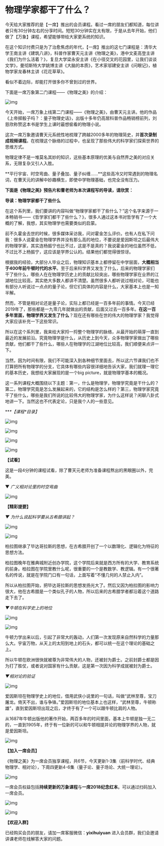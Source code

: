 # 物理学家都干了什么？

今天给大家推荐的是【一席】推出的会员课程。看过一席的朋友们都知道，每位讲者只有30分钟左右的分享时间。短短30分钟实在太有限，于是从去年开始，他们做了【万象】课程，希望能够带给大家更系统的知识。

在这个知识付费只是为了治愈焦虑的年代，【一席】推出的这七门课程是：清华大学王南主讲《建筑八讲》，科普作家曹天元主讲《物理之美》，港中文麦高登主讲《我们为什么活着？》，复旦大学梁永安主讲《在小径交叉的花园里，让我们谈谈文学》，曼彻斯特大学姚博主讲《大脑的本质》，艺术家邬建安主讲《问眼记》，植物学家龙春林主讲《花花草草》。

看似不着边际，却能打开很多你不曾到过的世界。

下面是一席万象第二门课程——《物理之美》的介绍：

![img](https://mmbiz.qpic.cn/mmbiz_png/DDSSkL2T0uNeowWYicTDsAovOkYEsH4BxiaW5kN89jpraTm49N7tV66nUeuXNdickUroB2eM22I8uUDkf2bSichSVA/640?wx_fmt=png)

今天开始，一席万象上线第二门课程——《物理之美》，由曹天元主讲。他的作品《上帝掷骰子吗？：量子物理史话》，出版十多年仍高居科普作品畅销榜前列，刘慈欣称赞这本书是学生上课时最想偷看的物理小说。

这次一席万象邀请曹天元系统性地梳理了跨越2000多年的物理简史，并**首次录制成视频课程**。在梳理这个脉络的过程中，也呈现了那些伟大的科学家们探索世界的思维方式。

物理定律不是一堆莫名其妙的知识，这些基本原理的优美与自然界之美的对应关系，无限复杂又引人入胜。

**平行宇宙、时空弯曲、量子叠加、量子纠缠……**这些高冷又时常遇到的物理名词，在曹天元的讲解中妙趣横生，即使中学物理基础，也完全没有压力。

**下面是《物理之美》预告片和曹老师为本次课程写的导读，请欣赏：**



**导读：物理学家都干了些什么**

在这个系列里，我们要讲的内容叫做“物理学家都干了些什么？”这个名字来源于一本畅销书——《哲学家们都干了些什么？》，很多人通过这本书对哲学有了一个大概的了解，我想，其实物理学也需要类似的启蒙。

前不久霍金去世的时候，很多媒体采访我，问对霍金怎么评价。也有人在私下问我：很多人说霍金在物理学界并没有那么高的地位，不要说是爱因斯坦之后最伟大的物理学家，其实连杨振宁也比不过，这是不是真的？我说霍金的地位虽然不低，不过比不上杨振宁，这应该是学界公认的。结果他们都觉得很惊讶。

根据我的经验，大部分人毕业之后，物理知识基本上都停留在中学层面，**大概相当于400年前牛顿时代的水平**。至于后来科学界又发生了什么，后来的物理学家们干了些什么，哪些人在在物理学历史上的贡献比较突出，哪些物理学家在业界的江湖地位比较高，其实绝大多数人都讲不清楚。虽然很多人都听说过相对论，可能也有部分人听说过一点点的量子论，但它们具体的内容是什么，大家基本上也是一知半解。

然而，不管是相对论还是量子论，实际上都已经是一百多年前的事情。今天已经2019年了，那些都是一九零几年就做出的贡献，后面又过去一百多年。**在这一百多年里面，物理学界又发生了什么**？现在还有哪些在世的伟大的物理学家？我觉得大家应该补充一下这些常识。

所以在这个系列里，我来给大家捋一捋整个物理学的脉络，从最开始的萌芽一直到最近的发展前沿。究竟物理学是什么，从历史上到今天，众多物理学家做出了哪些贡献，他们都干了些什么，哪些人在物理学的江湖地位比较高，我们顺便来点评一下。

当然，因为时间有限，我们不可能深入到各种细节里面去，所以这六节课我们也不打算把所有物理学的分支，它具体有哪些内容很详细地告诉大家，我们就理一理它的基本历史，我想给大家展现的是一个big picture，就是物理学基本的概况。

这一系列课程大概围绕以下主题：第一，什么是物理学，物理学究竟是干什么的？第二，物理学究竟是怎么发展起来的，它的结构是怎么样的？第三，物理学家究竟干了些什么，哪些是我们所说的比较伟大的物理学家，为什么这样说？闲聊八卦式地讲一下。当然这也不代表定论，只是我个人的一些意见。



***\*【课程\**目录】**

![img](https://mmbiz.qpic.cn/mmbiz_jpg/DDSSkL2T0uPiaUuGXxibwHh3b3e7NvKABTrOu7Z5icXXw7GhThU0uHOQhtEWBbk40AZKiayn019S6599ttVMLpWeVQ/640?wx_fmt=jpeg)

![img](https://mmbiz.qpic.cn/mmbiz_png/DDSSkL2T0uPiaUuGXxibwHh3b3e7NvKABT4nV9Te10pvQ1NicRBbpS56BfXxNXZBw4ruazSlGa7YWhObol0tQBC7A/640?wx_fmt=png)

![img](https://mmbiz.qpic.cn/mmbiz_jpg/DDSSkL2T0uPiaUuGXxibwHh3b3e7NvKABTib9UQvKMbjOoqLFwJ05SErMDQqF3YWaIB73blT0UoRI3saD6k6kIUxA/640?wx_fmt=jpeg)

![img](https://mmbiz.qpic.cn/mmbiz_jpg/DDSSkL2T0uOSAPpSVfRXhvkk5mPOZP9zQf13QOZLMeGnyJJHRDfibib1wcP5SrExGUh7OmwxUPP8LOo6JJrlCcbA/640?wx_fmt=jpeg)



**【试看】**

这是一段4分钟的课程试看，除了曹天元老师为准备课程熬出的黑眼圈以外，完美。

▼ *广义相对论里的时空弯曲*

![img](https://mmbiz.qpic.cn/mmbiz_jpg/DDSSkL2T0uOSAPpSVfRXhvkk5mPOZP9zQf13QOZLMeGnyJJHRDfibib1wcP5SrExGUh7OmwxUPP8LOo6JJrlCcbA/640?wx_fmt=jpeg)



**【精彩提要】**

*▼ 为什么说起科学要从古希腊讲起？*

![img](https://mmbiz.qpic.cn/mmbiz_jpg/DDSSkL2T0uPiaUuGXxibwHh3b3e7NvKABTbHXd4uJLZHbJoCTHibccDCYZE8PibCibRVT2f5oianIlkVahSttChAHGyg/640?wx_fmt=jpeg)

![img](https://mmbiz.qpic.cn/mmbiz_jpg/DDSSkL2T0uMcdPZ5Hw5clagBmwibEaHRoM67YWibfMW4kO9GYOYtibWZoZyCDXnUZsCyU0Vnr4ckI8icq6Y2gqZs0A/640?wx_fmt=jpeg)

柏拉图继承了毕达哥拉斯的思想，在古希腊开创了一个以数理化、逻辑化为特征的思想方法。

柏拉图晚年在雅典城附近创办学院，这个学院后来就是西方所有的大学、教育系统的前身。柏拉图在学院里教什么呢，很重要的一个是教数学、教逻辑。有一个很著名的传说，就是在学院门口有一句话，上面写着“不懂几何的人禁止入内”。

所以从柏拉图开始，把毕达哥拉斯的思想发扬光大了。然后又因为柏拉图的影响力很大，他在古希腊是一个类似孔子的人物，所以后来的古希腊学者都沿着这个道路走下去了。

*▼牛顿在科学史上的地位*

![img](https://mmbiz.qpic.cn/mmbiz_jpg/DDSSkL2T0uMcdPZ5Hw5clagBmwibEaHRo3z2FHJdMw33LOIx4hMcGz6oiaS7g7iaM2biaotLDfzayCBEhzJvXJED5Q/640?wx_fmt=jpeg)

![img](https://mmbiz.qpic.cn/mmbiz_jpg/DDSSkL2T0uMcdPZ5Hw5clagBmwibEaHRopDHnLmT8DTU9EpiagsbAY6Q2iaQ4AtSpVSpef8UDEpguhG30RFSogqicA/640?wx_fmt=jpeg)

牛顿力学出来以后，引起了非常大的轰动，人们第一次发现原来自然科学的力量那么大。宇宙万物，从天上的太阳到地上的石头，都可以统一在这个理论的基础之上。

所以牛顿在欧洲很快就被尊为非常伟大的人物，还被封为爵士。之前封爵士都是因为打了胜仗，或者说对国家有什么贡献，这是第一次因为科学成就被封为爵士。



*▼相对论的验证*

![img](https://mmbiz.qpic.cn/mmbiz_jpg/DDSSkL2T0uMcdPZ5Hw5clagBmwibEaHRoTwvQbCPTlNlQdXeXqeIxTbPOF1GMe4cQVkT1zgnczyeM2s0Jg6hTcA/640?wx_fmt=jpeg)

爱因斯坦在物理学史上的地位，借用武侠小说里的一句话，叫做“武林至尊，宝刀屠龙。倚天不出，谁与争锋。”爱因斯坦的地位基本上也这样，“武林至尊，牛顿称雄”，直到爱因斯坦出现之后，才终于有了一个可以跟牛顿比肩的人物。

从1687年牛顿出版他的著作开始，两百多年的时间里面，基本上牛顿是独一无二的，一直到1905年，终于有一位新的可以和牛顿相提并论的物理学界的人物，就是爱因斯坦。

![img](https://mmbiz.qpic.cn/mmbiz_jpg/DDSSkL2T0uOSAPpSVfRXhvkk5mPOZP9zQf13QOZLMeGnyJJHRDfibib1wcP5SrExGUh7OmwxUPP8LOo6JJrlCcbA/640?wx_fmt=jpeg)



**【加入一席会员】**

《物理之美》为一席会员独享课程，共6节，今天更新1-3集（前科学时代、经典物理学、相对论），下周四更新4-6集（量子论、量子场论、大统一理论）。

![img](https://mmbiz.qpic.cn/mmbiz_jpg/DDSSkL2T0uMw086LMiaHeiaAvzYzdQ3mibGN7y4JYIWTf4KGBFsgQJ1EddF5rMHs3qzpUA2IIaicsgvxkDoPwkge7g/640?wx_fmt=jpeg)

一席会员权益包括**持续更新的万象课程**与**一席2018纪念红本**。可以通过扫码加入一席会员。

![img](https://mmbiz.qpic.cn/mmbiz_png/DDSSkL2T0uP39R7Q4odXseel6u6DicicaqvFRfZGh6HTmO73AKLv2am3WlPr2EiaAz1AQC2JXCC3rcYIxF6qR2S2Q/640?wx_fmt=png)

![img](https://mmbiz.qpic.cn/mmbiz_jpg/DDSSkL2T0uOSAPpSVfRXhvkk5mPOZP9zQf13QOZLMeGnyJJHRDfibib1wcP5SrExGUh7OmwxUPP8LOo6JJrlCcbA/640?wx_fmt=jpeg)



**【欢迎入群】**

已经购买会员的朋友，请加一席客服微信：**yixihuiyuan** 进入会员群，我们会邀请讲课老师在线解答大家的问题。

